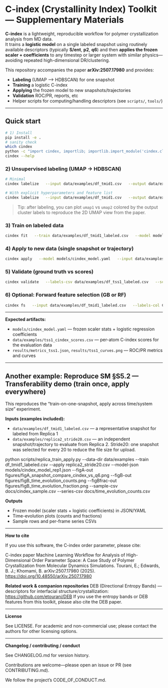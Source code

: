 # C-index (Crystallinity Index) Toolkit — Supplementary Materials

**C-index** is a lightweight, reproducible workflow for polymer crystallization analysis from MD data.  
It trains a **logistic model** on a single labeled snapshot using routinely available descriptors (typically **S/ent**, **p2**, **q6**) and then **applies the frozen scaler + coefficients** to any timestep or larger system with similar physics—avoiding repeated high-dimensional DR/clustering.

This repository accompanies the paper **arXiv:2507.17980** and provides:
- **Labeling** (UMAP --> HDBSCAN) for one snapshot  
- **Training** a logistic C-index 
- **Applying** the frozen model to new snapshots/trajectories  
- **Validation** ROC/PR, reports, etc  
- Helper scripts for computing/handling descriptors (see `scripts/`, `tools/`)

---

## Quick start

```bash
# 1) Install
pip install -e .
# sanity check
which cindex
python -c "import cindex, importlib; importlib.import_module('cindex.cli')"
cindex --help
```

### 2) Unsupervised labeling (UMAP → HDBSCAN)

```bash
# Minimal
cindex labelize   --input data/examples/df_tmid1.csv   --output data/examples/df_tmid1_labeled.csv

# With explicit hyperparameters and feature list
cindex labelize   --input data/examples/df_tmid1.csv   --output data/examples/df_tmid1_labeled.csv   --features ent p2 q2 q4 q6 q8 q10 S_band1 S_band2 S_band3 S_band4 S_band5 S_band6 h v   --n-neighbors 10   --min-dist 0.01   --umap-metric manhattan   --random-state 11   --min-cluster-size 180   --min-samples 70   --hdb-metric euclidean
```

> Tip: after labeling, you can plot `umap1` vs `umap2` colored by the output cluster labels to reproduce the 2D UMAP view from the paper.

### 3) Train on labeled data

```bash
cindex fit   --train data/examples/df_tmid1_labeled.csv   --model models/cindex_model.yaml   --class-col Cluster_Label   --features ent q6 p2     # use 'S q6 p2' if your column is named S instead of ent
```

### 4) Apply to new data (single snapshot or trajectory)

```bash
cindex apply   --model models/cindex_model.yaml   --input data/examples/df_tss1.csv   --output data/examples/tss1_cindex_scores.csv
```

### 5) Validate (ground truth vs scores)

```bash
cindex validate   --labels-csv data/examples/df_tss1_labeled.csv   --scores-csv data/examples/tss1_cindex_scores.csv   --labels-col Cluster_Label   --score-col Cidx   --key-cols atom_id   --report results/metrics_tss1.json   --plot results/tss1_curves.png
```

### 6) Optional: Forward feature selection (GB or RF)

```bash
cindex fs   --input data/examples/df_tmid1_labeled.csv   --labels-col Cluster_Label   --estimator gb   --history-csv docs/fs_history.csv   --report docs/fs_report.json
```

---


**Expected artifacts:**
- `models/cindex_model.yaml` — frozen scaler stats + logistic regression coefficients  
- `data/examples/tss1_cindex_scores.csv` — per-atom C-index scores for the evaluation data  
- `results/metrics_tss1.json`, `results/tss1_curves.png` — ROC/PR metrics and curves

---


## Another example: Reproduce **SM §S5.2** — Transferability demo (train once, apply everywhere)

This reproduces the “train-on-one-snapshot, apply across time/system size” experiment.

**Inputs (examples included):**
- `data/examples/df_tmid1_labeled.csv` — a representative snapshot for labeled from Replica 1  
- `data/examples/replica2_stride20.csv` — an independent snapshot/trajectory to evaluate from Replica 2. Stride20: one snapshot was selected for every 20 to reduce the file size for upload.


python scripts/replica_train_apply.py   --data-dir data/examples   --train df_tmid1_labeled.csv   --apply replica2_stride20.csv   --model-json models/cindex_model_rep1.json   --figA-out figures/figA_snapshot_compare_cindex_vs_q6.png   --figB-out figures/figB_time_evolution_counts.png   --figBfrac-out figures/figB_time_evolution_fraction.png   --sample-csv docs/cindex_sample.csv   --series-csv docs/time_evolution_counts.csv


**Outputs**
- Frozen model (scaler stats + logistic coefficients) in JSON/YAML
- Time-evolution plots (counts and fractions)
- Sample rows and per-frame series CSVs

---


**How to cite**

If you use this software, the C-index order parameter, please cite:

C-index paper
Machine Learning Workflow for Analysis of High-Dimensional Order Parameter Space: A Case Study of Polymer Crystallization from Molecular Dynamics Simulations.
Tourani, E.; Edwards, B. J.; Khomami, B.
arXiv:2507.17980 (2025). https://doi.org/10.48550/arXiv.2507.17980

**Related work & companion repositories**
DEB (Directional Entropy Bands) — descriptors for interfacial structure/crystallization:
https://github.com/etourani/DEB
If you use the entropy bands or DEB features from this toolkit, please also cite the DEB paper.

---

**License**

See LICENSE. For academic and non-commercial use; please contact the authors for other licensing options.

---

**Changelog / contributing / conduct**

See CHANGELOG.md for version history.

Contributions are welcome—please open an issue or PR (see CONTRIBUTING.md).

We follow the project’s CODE_OF_CONDUCT.md.


